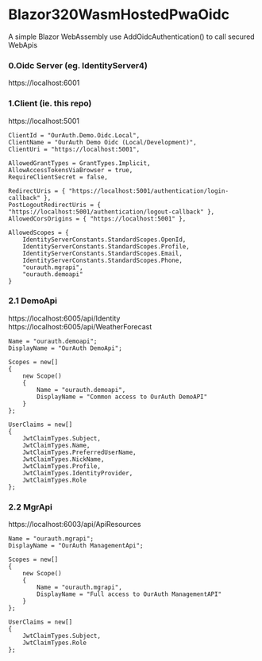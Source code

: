 # Blazor320WasmHostedPwaOidc
A simple Blazor WebAssembly use AddOidcAuthentication() to call secured WebApis

### 0.Oidc Server (eg. IdentityServer4)
https://localhost:6001

### 1.Client (ie. this repo)
https://localhost:5001
```
ClientId = "OurAuth.Demo.Oidc.Local",
ClientName = "OurAuth Demo Oidc (Local/Development)",
ClientUri = "https://localhost:5001",

AllowedGrantTypes = GrantTypes.Implicit,
AllowAccessTokensViaBrowser = true,
RequireClientSecret = false,

RedirectUris = { "https://localhost:5001/authentication/login-callback" },
PostLogoutRedirectUris = { "https://localhost:5001/authentication/logout-callback" },
AllowedCorsOrigins = { "https://localhost:5001" },

AllowedScopes = {
    IdentityServerConstants.StandardScopes.OpenId,
    IdentityServerConstants.StandardScopes.Profile,
    IdentityServerConstants.StandardScopes.Email,
    IdentityServerConstants.StandardScopes.Phone,
    "ourauth.mgrapi",
    "ourauth.demoapi"
}
```

### 2.1 DemoApi 
https://localhost:6005/api/Identity
https://localhost:6005/api/WeatherForecast
```
Name = "ourauth.demoapi";
DisplayName = "OurAuth DemoApi";

Scopes = new[]
{
    new Scope()
    {
        Name = "ourauth.demoapi",
        DisplayName = "Common access to OurAuth DemoAPI"
    }
};

UserClaims = new[]
{
    JwtClaimTypes.Subject,
    JwtClaimTypes.Name,
    JwtClaimTypes.PreferredUserName,
    JwtClaimTypes.NickName,
    JwtClaimTypes.Profile,
    JwtClaimTypes.IdentityProvider,
    JwtClaimTypes.Role
};
```

### 2.2 MgrApi
https://localhost:6003/api/ApiResources

```
Name = "ourauth.mgrapi";
DisplayName = "OurAuth ManagementApi";

Scopes = new[]
{
    new Scope()
    {
        Name = "ourauth.mgrapi",
        DisplayName = "Full access to OurAuth ManagementAPI"
    }
};

UserClaims = new[]
{
    JwtClaimTypes.Subject,
    JwtClaimTypes.Role
};
```


